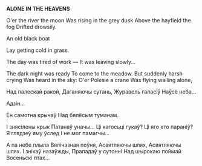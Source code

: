  
**ALONE IN  THE HEAVENS**

O'er the river the moon Was rising in the grey dusk Above the hayfield the fog Drifted drowsily.

An old black boat

Lay getting cold in grass.

The day was tired of work — It was leaving slowly...

The dark night was ready To come to the meadow. But suddenly harsh crying Was heard in the sky: O'er Polesie a crane Was flying wailing alone,

  

Над палескай ракой, Даганяючы сутань, Журавель галасіў Наўсё неба...

Адзін...

Ён самотна крычаў Над бялёсым туманам.

I знясілены крык Патанаў уначы... Ці кагосьці гукаў? Ці яго хто параніў? Я глядзеў яму ўслед I не мог памагчы...

А па небе плыла Вялічэзная поўня, Асвятляючы шлях, Асвятляючы шлях. I знікаў назаўжды, Прападаў у сутонні Над шырокаю поймай Восеньскі птах...
